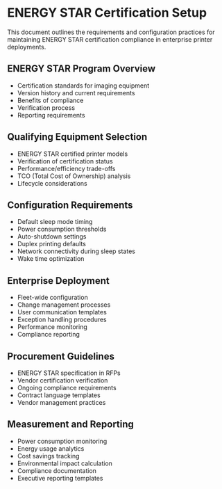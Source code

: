 # ENERGY STAR Certification Setup

This document outlines the requirements and configuration practices for maintaining ENERGY STAR certification compliance in enterprise printer deployments.

## ENERGY STAR Program Overview
- Certification standards for imaging equipment
- Version history and current requirements
- Benefits of compliance
- Verification process
- Reporting requirements

## Qualifying Equipment Selection
- ENERGY STAR certified printer models
- Verification of certification status
- Performance/efficiency trade-offs
- TCO (Total Cost of Ownership) analysis
- Lifecycle considerations

## Configuration Requirements
- Default sleep mode timing
- Power consumption thresholds
- Auto-shutdown settings
- Duplex printing defaults
- Network connectivity during sleep states
- Wake time optimization

## Enterprise Deployment
- Fleet-wide configuration
- Change management processes
- User communication templates
- Exception handling procedures
- Performance monitoring
- Compliance reporting

## Procurement Guidelines
- ENERGY STAR specification in RFPs
- Vendor certification verification
- Ongoing compliance requirements
- Contract language templates
- Vendor management practices

## Measurement and Reporting
- Power consumption monitoring
- Energy usage analytics
- Cost savings tracking
- Environmental impact calculation
- Compliance documentation
- Executive reporting templates
